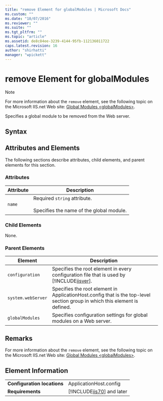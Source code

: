 ```yaml
---
title: "remove Element for globalModules | Microsoft Docs"
ms.custom: ""
ms.date: "10/07/2016"
ms.reviewer: ""
ms.suite: ""
ms.tgt_pltfrm: ""
ms.topic: "article"
ms.assetid: de8c84ee-3239-4144-95fb-112136011722
caps.latest.revision: 16
author: "shirhatti"
manager: "wpickett"
---
```

# remove Element for globalModules
> [!NOTE]
>  For more information about the `remove` element, see the following topic on the Microsoft IIS.net Web site: [Global Modules \<globalModules>](http://www.iis.net/ConfigReference/system.webServer/globalModules/add).  
  
 Specifies a global module to be removed from the Web server.  
  
## Syntax  
  
## Attributes and Elements  
 The following sections describe attributes, child elements, and parent elements for this section.  
  
### Attributes  
  
|Attribute|Description|  
|---------------|-----------------|  
|`name`|Required `string` attribute.<br /><br /> Specifies the name of the global module.|  
  
### Child Elements  
 None.  
  
### Parent Elements  
  
|Element|Description|  
|-------------|-----------------|  
|`configuration`|Specifies the root element in every configuration file that is used by [!INCLUDE[iisver](../../reference/admin/includes/iisver-md.md)].|  
|`system.webServer`|Specifies the root element in ApplicationHost.config that is the top-level section group in which this element is defined.|  
|`globalModules`|Specifies configuration settings for global modules on a Web server.|  
  
## Remarks  
 For more information about the `remove` element, see the following topic on the Microsoft IIS.net Web site: [Global Modules \<globalModules>](http://www.iis.net/ConfigReference/system.webServer/globalModules/add).  
  
## Element Information  
  
|||  
|-|-|  
|**Configuration locations**|ApplicationHost.config|  
|**Requirements**|[!INCLUDE[iis70](../../reference/admin/includes/iis70-md.md)] and later|